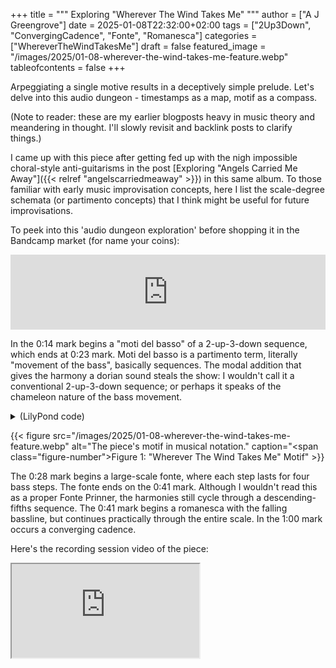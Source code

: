+++
title = """
  Exploring "Wherever The Wind Takes Me"
  """
author = ["A J Greengrove"]
date = 2025-01-08T22:32:00+02:00
tags = ["2Up3Down", "ConvergingCadence", "Fonte", "Romanesca"]
categories = ["WhereverTheWindTakesMe"]
draft = false
featured_image = "/images/2025/01-08-wherever-the-wind-takes-me-feature.webp"
tableofcontents = false
+++

Arpeggiating a single motive
results in a deceptively simple prelude.
Let's delve into this audio dungeon -
timestamps as a map, motif as a compass.

(Note to reader: these are my earlier blogposts heavy in music theory
and meandering in thought.
I'll slowly revisit and backlink posts to clarify things.)

I came up with this piece after getting fed up
with the nigh impossible choral-style anti-guitarisms in the post
[Exploring "Angels Carried Me Away"]({{< relref "angelscarriedmeaway" >}})
in this same album.
To those familiar with early music improvisation concepts,
here I list the scale-degree schemata (or partimento concepts)
that I think might be useful for future improvisations.

To peek into this 'audio dungeon exploration'
before shopping it in the Bandcamp market (for name your coins):
<div class="org-bandcamp-track"> <iframe style="border: 0; width: 100%; height: 120px;" src="https://bandcamp.com/EmbeddedPlayer/album= 3014684465/size=large/bgcol=ffffff/linkcol=2ebd35/tracklist=false/artwork=small/track=3985105932/transparent=true/" seamless><a href="https://ajgreengrove.bandcamp.com/album/ wherever-the-wind-takes-me"> "Wherever The Wind Takes Me" by A J Greengrove</a></iframe>

In the 0:14 mark begins a "moti del basso" of a 2-up-3-down sequence,
which ends at 0:23 mark. Moti del basso is a partimento term,
literally "movement of the bass", basically sequences.
The modal addition that gives the harmony a dorian sound steals the show:
I wouldn't call it a conventional 2-up-3-down sequence;
or perhaps it speaks of the chameleon nature of the bass movement.

<details>
<summary>(LilyPond code)</summary>
<div class="details">

```lilypond
#(ly:set-option 'resolution 200)
\version "2.24.4"
\language "english"
\pointAndClickOff
\header { tagline = "" }
melody = \relative c { c8 g' c d e d c g }
\score {
  <<
    \new Staff {
      \clef "bass"
      \melody
    }
    \new TabStaff \with {} { \melody }
  >>
}
```
</div>
</details>

<a id="figure--fig:01-08-wherever-the-wind-takes-me-feature.webp"></a>

{{< figure src="/images/2025/01-08-wherever-the-wind-takes-me-feature.webp" alt="The piece's motif in musical notation." caption="<span class=\"figure-number\">Figure 1: </span>\"Wherever The Wind Takes Me\" Motif" >}}

The 0:28 mark begins a large-scale fonte,
where each step lasts for four bass steps.
The fonte ends on the 0:41 mark.
Although I wouldn't read this as a proper Fonte Prinner,
the harmonies still cycle through a descending-fifths sequence.
The 0:41 mark begins a romanesca with the falling bassline,
but continues practically through the entire scale.
In the 1:00 mark occurs a converging cadence.

Here's the recording session video of the piece:
<div class="org-youtube"><iframe src="https://www.youtube.com/embed/t-HdAvsmOeM" allowfullscreen title="YouTube Video"></iframe></div>
